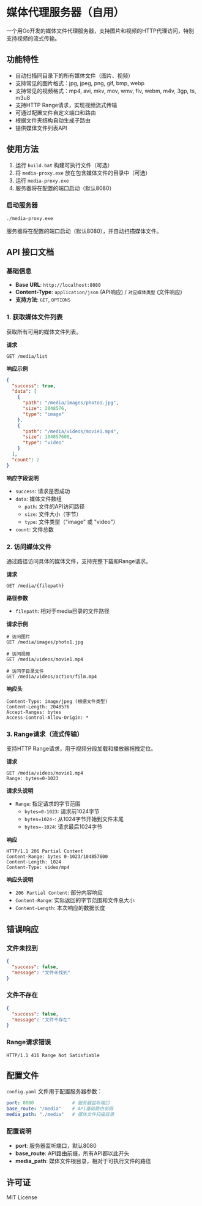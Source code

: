 # 媒体代理服务器（自用）

一个用Go开发的媒体文件代理服务器，支持图片和视频的HTTP代理访问，特别支持视频的流式传输。

## 功能特性

- 自动扫描同目录下的所有媒体文件（图片、视频）
- 支持常见的图片格式：jpg, jpeg, png, gif, bmp, webp
- 支持常见的视频格式：mp4, avi, mkv, mov, wmv, flv, webm, m4v, 3gp, ts, m3u8
- 支持HTTP Range请求，实现视频流式传输
- 可通过配置文件自定义端口和路由
- 根据文件夹结构自动生成子路由
- 提供媒体文件列表API

## 使用方法

1. 运行 `build.bat` 构建可执行文件（可选）
2. 将 `media-proxy.exe` 放在包含媒体文件的目录中（可选）
3. 运行 `media-proxy.exe`
4. 服务器将在配置的端口启动（默认8080）

### 启动服务器

```bash
./media-proxy.exe
```

服务器将在配置的端口启动（默认8080），并自动扫描媒体文件。

## API 接口文档

### 基础信息

- **Base URL**: `http://localhost:8080`
- **Content-Type**: `application/json` (API响应) / `对应媒体类型` (文件响应)
- **支持方法**: `GET`, `OPTIONS`

### 1. 获取媒体文件列表

获取所有可用的媒体文件列表。

**请求**
```http
GET /media/list
```

**响应示例**
```json
{
  "success": true,
  "data": [
    {
      "path": "/media/images/photo1.jpg",
      "size": 2048576,
      "type": "image"
    },
    {
      "path": "/media/videos/movie1.mp4",
      "size": 104857600,
      "type": "video"
    }
  ],
  "count": 2
}
```

**响应字段说明**
- `success`: 请求是否成功
- `data`: 媒体文件数组
  - `path`: 文件的API访问路径
  - `size`: 文件大小（字节）
  - `type`: 文件类型（"image" 或 "video"）
- `count`: 文件总数

### 2. 访问媒体文件

通过路径访问具体的媒体文件，支持完整下载和Range请求。

**请求**
```http
GET /media/{filepath}
```

**路径参数**
- `filepath`: 相对于media目录的文件路径

**请求示例**
```http
# 访问图片
GET /media/images/photo1.jpg

# 访问视频
GET /media/videos/movie1.mp4

# 访问子目录文件
GET /media/videos/action/film.mp4
```

**响应头**
```http
Content-Type: image/jpeg (根据文件类型)
Content-Length: 2048576
Accept-Ranges: bytes
Access-Control-Allow-Origin: *
```

### 3. Range请求（流式传输）

支持HTTP Range请求，用于视频分段加载和播放器拖拽定位。

**请求**
```http
GET /media/videos/movie1.mp4
Range: bytes=0-1023
```

**请求头说明**
- `Range`: 指定请求的字节范围
  - `bytes=0-1023`: 请求前1024字节
  - `bytes=1024-`: 从1024字节开始到文件末尾
  - `bytes=-1024`: 请求最后1024字节

**响应**
```http
HTTP/1.1 206 Partial Content
Content-Range: bytes 0-1023/104857600
Content-Length: 1024
Content-Type: video/mp4
```

**响应头说明**
- `206 Partial Content`: 部分内容响应
- `Content-Range`: 实际返回的字节范围和文件总大小
- `Content-Length`: 本次响应的数据长度

## 错误响应

### 文件未找到
```json
{
  "success": false,
  "message": "文件未找到"
}
```

### 文件不存在
```json
{
  "success": false,
  "message": "文件不存在"
}
```

### Range请求错误
```http
HTTP/1.1 416 Range Not Satisfiable
```

## 配置文件

`config.yaml` 文件用于配置服务器参数：

```yaml
port: 8080              # 服务器监听端口
base_route: "/media"    # API基础路由前缀
media_path: "./media"   # 媒体文件扫描目录
```

### 配置说明

- **port**: 服务器监听端口，默认8080
- **base_route**: API路由前缀，所有API都以此开头
- **media_path**: 媒体文件根目录，相对于可执行文件的路径


## 许可证

MIT License

